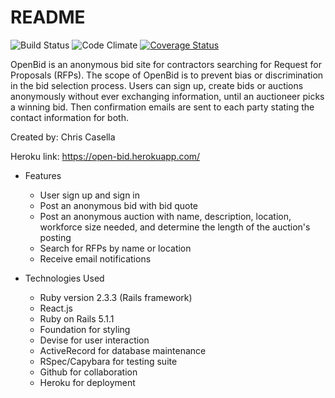 # README

![Build Status](https://codeship.com/projects/dbaa0a80-3bf5-0135-9b5c-22aff96973e3/status?branch=master)
![Code Climate](https://codeclimate.com/github/chriscasella/bid-site.png)
[![Coverage Status](https://coveralls.io/repos/github/chriscasella/bid-site/badge.svg?branch=master)](https://coveralls.io/github/chriscasella/bid-site?branch=master)

OpenBid is an anonymous bid site for contractors searching for Request for Proposals (RFPs). The scope of OpenBid is to prevent bias or discrimination in the bid selection process. Users can sign up, create bids or auctions anonymously without ever exchanging information, until an auctioneer picks a winning bid. Then confirmation emails are sent to each party stating the contact information for both.

Created by: Chris Casella

Heroku link: https://open-bid.herokuapp.com/

* Features
  * User sign up and sign in
  * Post an anonymous bid with bid quote
  * Post an anonymous auction with name, description, location, workforce size needed, and determine the length of the auction's posting
  * Search for RFPs by name or location
  * Receive email notifications

* Technologies Used
  * Ruby version 2.3.3 (Rails framework)
  * React.js
  * Ruby on Rails 5.1.1
  * Foundation for styling
  * Devise for user interaction
  * ActiveRecord for database maintenance
  * RSpec/Capybara for testing suite
  * Github for collaboration
  * Heroku for deployment

